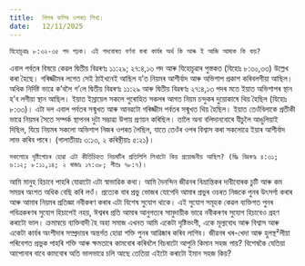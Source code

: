 ```yaml
---
title:  শিলৰ ফলিৰ ওপৰত লিখা।
date:   12/11/2025
---
```


`যিহোচূৱাঃ ৮:৩২-৩৫ পদ পঢ়ক। এই পদবোৰত বৰ্ণনা কৰা কাৰ্যৰ অৰ্থ কি আৰু ই আজি আমাক কি কয়?`

এবাল পৰ্বতৰ বিষয়ে কেৱল দ্বিতীয় বিৱৰণঃ ১১:২৯; ২৭:৪,১৩ পদ আৰু যিহোচূৱাৰ পুস্তকত (যিহোঃ ৮:৩০,৩৩) উল্লেখ কৰা হৈছে। গৰিজ্জীমৰ লগেত সেই ঠাইখনেই আছিল য’ত নিয়মৰ আশীৰ্বাদ আৰু অভিশাপ প্ৰকাশ কৰিবলগীয়া আছিল। অধিক নিৰ্দিষ্ট ভাৱে ক’বলৈ গ’লে দ্বিতীয় বিৱৰণঃ ১১:২৯ আৰু দ্বিতীয় বিৱৰণঃ ২৭:৪,১৩ পদৰ মতে ইয়াত অভিশাপৰ স্থান হ’ব লগীয়া স্থান আছিল। ইয়াত ইস্ৰায়েল সকলে পুৰোহিত সকলৰ আগত নিয়ম চন্দুকৰ দুয়োকাষে থিয় হৈছিল (যিহোঃ ৮:৩৩)। এটা দল এবাল পৰ্বতৰ সন্মুখত আৰু আনৱটো গৰিজ্জীম পৰ্বতৰ সন্মুখত থিয় হৈছিল। ইয়াত তেওঁবিলাকে প্ৰতীকী ভাৱে নিয়মৰ সৈতে সম্পৰ্ক স্থাপনৰ দুটা সম্ভাৱ্য উপায় প্ৰণয়ন কৰিছিল। তালৈ অনা বলিদানবোৰে যীচুলৈ আঙুলিয়াই দিছিল, যিয়ে নিয়মৰ সকলো অভিশাপ নিজৰ ওপৰত লৈছিল, যাতে তেওঁৰ ওপৰ বিশ্বাস কৰা সকলোৱে ইয়াৰ আশীৰ্বাদ লাভ কৰিব পাৰে। (গালাতীয়াঃ ৩:১৩, ২ কৰিন্থীয়াঃ ৫:২১)।

`সকলোৱে দৃষ্টিগোচৰ হোৱা এটা কীৰ্তিচিহ্নত নিয়মটিৰ প্ৰতিলিপি লিখাটো কিয় প্ৰয়োজনীয় আছিল? (দ্বিঃ বিৱৰণঃ ৪:৩১; ৬:১২; ৮:১১,১৪; ২ ৰাজাঃ ১৭:৩৮; গীতঃ ৭৮:৭)।`

আমি মানুহ হিচাবে পাহৰি যোৱাটো এটা স্বাভাৱিক কথা। আমি দৈনন্দিন জীৱনৰ বিভ্ৰান্তিকৰ দাবীবোৰক চুটি আৰু কম সময়ৰ অংশত অধিক বেছি কৰি লওঁ। প্ৰত্যেক বাৰ প্ৰভু ভোজৰ যোগেদি আমাৰ প্ৰভুৰ ওচৰত নিজকে পুনৰ উৎসৰ্গা কৰাৰ আৰু আমাৰ নিয়মৰ প্ৰতিজ্ঞা নবীকৰণ কৰাৰ এটা বিশেষ সুযোগ থাকে। এই সুযোগ সমূহক কেৱল ব্যক্তিগত পুনৰ পবিত্ৰকৰণৰ সুযোগ হিচাপেই নহয়, ঈশ্বৰৰ প্ৰতি আমাৰ আনুগত্যৰ সামুদায়ীক ভাৱে নবীকৰণৰ সুযোগ হিচাবেও গ্ৰহণ কৰাটো ভাল। ক্ৰমান্বয়ে ব্যক্তিবাদী হৈ অহা সমাজ এখনত আমি একেটা দৃষ্টিভংগী, একে মূল্যবোধ আৰু বিশ্বাস আৰু একেটা কাৰ্যৰ অংশীদাৰ সম্প্ৰদায়ৰ অন্তৰ্গত হোৱা শক্তি পুনৰ আৱিষ্কাৰ কৰিব লাগিব। জীৱনৰ খৰ-খেদা আৰু হুলস্থ²লীয়া পৰিবেশত প্ৰভুক পাহৰি শক্তি আৰু ক্ষমতাৰে কামবোৰ কৰিবলৈ বিচৰাটো আপুনি কিমান সহজ পায়? বিশেষকৈ যেতিয়া আপোনাৰ বাবে কামবোৰ অতি ভালভাৱে চলি আছে তেতিয়া এইটো কৰাটো ইমান সহজ কিয়?